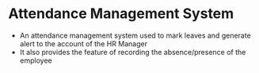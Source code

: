 # Attendance Management System

- An attendance management system used to mark leaves and generate alert to the account of the HR Manager
- It also provides the feature of recording the absence/presence of the employee


